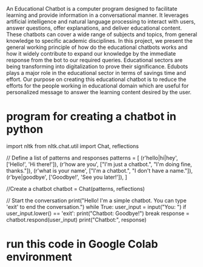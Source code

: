 An Educational Chatbot is a computer program designed to facilitate learning and 
provide information in a conversational manner. It leverages artificial intelligence and 
natural language processing to interact with users, answer questions, offer 
explanations, and deliver educational content. These chatbots can cover a wide range 
of subjects and topics, from general knowledge to specific academic disciplines. In 
this project, we present the general working principle of how do the educational 
chatbots works and how it widely contribute to expand our knowledge by the 
immediate response from the bot to our required queries. Educational sectors are being 
transforming into digitalization to prove their significance. Edubots plays a major role 
in the educational sector in terms of savings time and effort. Our purpose on creating 
this educational chatbot is to reduce the efforts for the people working in educational 
domain which are useful for personalized message to answer the learning content 
desired by the user.
# program for creating a chatbot in python 
import nltk
from nltk.chat.util import Chat, reflections

// Define a list of patterns and responses
patterns = [
    (r'hello|hi|hey', ['Hello!', 'Hi there!']),
    (r'how are you', ["I'm just a chatbot.", "I'm doing fine, thanks."]),
    (r'what is your name', ["I'm a chatbot.", "I don't have a name."]),
    (r'bye|goodbye', ['Goodbye!', 'See you later!']),
]

//Create a chatbot
chatbot = Chat(patterns, reflections)

// Start the conversation
print("Hello! I'm a simple chatbot. You can type 'exit' to end the conversation.")
while True:
    user_input = input("You: ")
    if user_input.lower() == 'exit':
        print("Chatbot: Goodbye!")
        break
    response = chatbot.respond(user_input)
    print("Chatbot:", response)
# run this code in Google Colab environment
